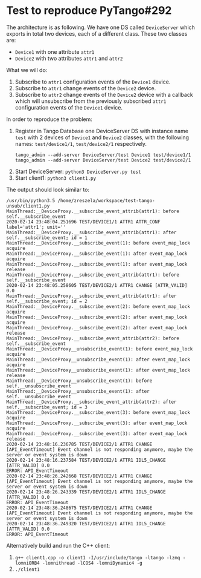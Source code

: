 # Test to reproduce PyTango#292

The architecture is as following. We have one DS called `DeviceServer` which
exports in total two devices, each of a different class. These two classes are:
* `Device1` with one attribute `attr1`
* `Device2` with two attributes `attr1` and `attr2`

What we will do:
1. Subscribe to `attr1` configuration events of the `Device1` device.
2. Subscribe to `attr1` change events of the `Device2` device.
3. Subscribe to `attr2` change events of the `Device2` device
   with a callback which will unsubscribe from the previously subscribed
   `attr1` configuration events of the `Device1` device.  

In order to reproduce the problem:
1. Register in Tango Database one DeviceServer DS with instance name `test`
   with 2 devices of `Device1` and `Device2` classes, with the following names:
    `test/device1/1`, `test/device2/1` respectively.
    ```console
    tango_admin --add-server DeviceServer/test Device1 test/device1/1    
    tango_admin --add-server DeviceServer/test Device2 test/device2/1
    ```
2. Start DeviceServer: `python3 DeviceServer.py test`
3. Start client1: `python3 client1.py`

The output should look similar to:

```
/usr/bin/python3.5 /home/zreszela/workspace/test-tango-unsub/client1.py
MainThread:__DeviceProxy.__subscribe_event_attrib(attr1): before self.__subscribe_event
2020-02-14 23:48:04.251696 TEST/DEVICE1/1 ATTR1 ATTR_CONF label='attr1'; unit=''
MainThread:__DeviceProxy.__subscribe_event_attrib(attr1): after self.__subscribe_event; id = 1
MainThread:__DeviceProxy.__subscribe_event(1): before event_map_lock acquire
MainThread:__DeviceProxy.__subscribe_event(1): after event_map_lock acquire
MainThread:__DeviceProxy.__subscribe_event(1): after event_map_lock release
MainThread:__DeviceProxy.__subscribe_event_attrib(attr1): before self.__subscribe_event
2020-02-14 23:48:05.258605 TEST/DEVICE2/1 ATTR1 CHANGE [ATTR_VALID] 0.0
MainThread:__DeviceProxy.__subscribe_event_attrib(attr1): after self.__subscribe_event; id = 2
MainThread:__DeviceProxy.__subscribe_event(2): before event_map_lock acquire
MainThread:__DeviceProxy.__subscribe_event(2): after event_map_lock acquire
MainThread:__DeviceProxy.__subscribe_event(2): after event_map_lock release
MainThread:__DeviceProxy.__subscribe_event_attrib(attr2): before self.__subscribe_event
MainThread:__DeviceProxy__unsubscribe_event(1): before event_map_lock acquire
MainThread:__DeviceProxy__unsubscribe_event(1): after event_map_lock acquire
MainThread:__DeviceProxy__unsubscribe_event(1): after event_map_lock release
MainThread:__DeviceProxy__unsubscribe_event(1): before self.__unsubscribe_event
MainThread:__DeviceProxy__unsubscribe_event(1): after self.__unsubscribe_event
MainThread:__DeviceProxy.__subscribe_event_attrib(attr2): after self.__subscribe_event; id = 3
MainThread:__DeviceProxy.__subscribe_event(3): before event_map_lock acquire
MainThread:__DeviceProxy.__subscribe_event(3): after event_map_lock acquire
MainThread:__DeviceProxy.__subscribe_event(3): after event_map_lock release
2020-02-14 23:48:16.236785 TEST/DEVICE2/1 ATTR1 CHANGE [API_EventTimeout] Event channel is not responding anymore, maybe the server or event system is down
2020-02-14 23:48:16.237584 TEST/DEVICE2/1 ATTR1 IDL5_CHANGE [ATTR_VALID] 0.0
ERROR: API_EventTimeout
2020-02-14 23:48:26.242668 TEST/DEVICE2/1 ATTR1 CHANGE [API_EventTimeout] Event channel is not responding anymore, maybe the server or event system is down
2020-02-14 23:48:26.243339 TEST/DEVICE2/1 ATTR1 IDL5_CHANGE [ATTR_VALID] 0.0
ERROR: API_EventTimeout
2020-02-14 23:48:36.248675 TEST/DEVICE2/1 ATTR1 CHANGE [API_EventTimeout] Event channel is not responding anymore, maybe the server or event system is down
2020-02-14 23:48:36.249320 TEST/DEVICE2/1 ATTR1 IDL5_CHANGE [ATTR_VALID] 0.0
ERROR: API_EventTimeout
```

Alternatively build and run the C++ client:
1. `g++ client1.cpp -o client1 -I/usr/include/tango -ltango -lzmq -lomniORB4 -lomnithread -lCOS4 -lomniDynamic4 -g`
2. `./client1`
